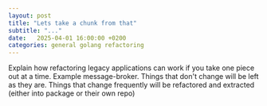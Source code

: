 ```yaml
---
layout: post
title: "Lets take a chunk from that"
subtitle: "..."
date:   2025-04-01 16:00:00 +0200
categories: general golang refactoring
---
```


Explain how refactoring legacy applications can work if you take one piece out at a time.
Example message-broker.
Things that don't change will be left as they are.
Things that change frequently will be refactored and extracted (either into package or their own repo)
